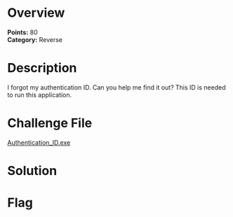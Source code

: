 # Overview
<b> Points:</b> 80
<br>
<b>Category:</b> Reverse

# Description
I forgot my authentication ID. Can you help me find it out? This ID is needed to run this application.


# Challenge File
[Authentication_ID.exe](./Authentication_ID.exe)

# Solution

# Flag


